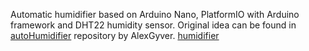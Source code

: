 Automatic humidifier based on Arduino Nano, PlatformIO with Arduino framework and DHT22 humidity sensor. Original idea can be found in [autoHumidifier](https://github.com/AlexGyver/autoHumidifier) repository by AlexGyver. [humidifier](./images/picture1.jpg)
